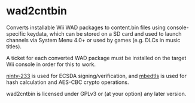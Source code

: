 # wad2cntbin

Converts installable Wii WAD packages to content.bin files using console-specific keydata, which can be stored on a SD card and used to launch channels via System Menu 4.0+ or used by games (e.g. DLCs in music titles).

A ticket for each converted WAD package must be installed on the target Wii console in order for this to work.

[ninty-233](https://github.com/jbop1626/ninty-233) is used for ECSDA signing/verification, and [mbedtls](https://tls.mbed.org) is used for hash calculation and AES-CBC crypto operations.

wad2cntbin is licensed under GPLv3 or (at your option) any later version.
